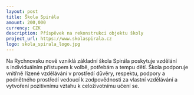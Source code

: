 ```yaml
---
layout: post
title: Škola Spirála
amount: 200,000
currency: CZK
description: Příspěvek na rekonstrukci objektu školy
project_url: https://www.skolaspirala.cz
logo: skola_spirala_logo.jpg
---
```


Na Rychnovsku nově vzniklá základní škola Spirála poskytuje vzdělání s individuálním přístupem k volbě, potřebám a tempu dětí. Škola podporuje vnitřně řízené vzdělávání v prostředí důvěry, respektu, podpory a podnětného prostředí vedoucí k zodpovědnosti za vlastní vzdělávání a vytvoření pozitivnímu vztahu k celoživotnímu učení se. 
